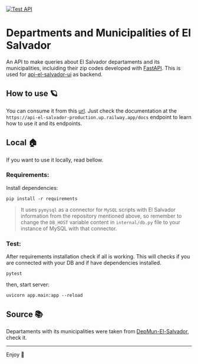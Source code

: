 [![Test API](https://github.com/standoge/api-El-Salvador/actions/workflows/testing.yml/badge.svg)](https://github.com/standoge/api-El-Salvador/actions/workflows/testing.yml)

# Departments and Municipalities of El Salvador

An API to make queries about El Salvador departaments and its municipalities, incluiding their zip codes developed with [FastAPI](https://fastapi.tiangolo.com/). This is used for [api-el-salvador-ui](https://github.com/caeher/api-El-Salvador-UI) as backend.

## How to use :ringed_planet:
You can consume it from this [url](https://api-el-salvador-production.up.railway.app/). Just check the documentation at the `https://api-el-salvador-production.up.railway.app/docs` endpoint to learn how to use it and its endpoints.

## Local 🏠

If you want to use it locally, read bellow.

### Requirements:

Install dependencies:

```
pip install -r requirements
```

> It uses `pymysql` as a connector for `MySQL` scripts with El Salvador information from the repository mentioned above, so remember to change the `DB_HOST` variable content in `internal/db.py` file to your instance of MySQL with that connector.

### Test:

After requirements installation check if all is working. This will checks if you are connected with your DB and if have dependencies installed.

```
pytest
```

then, start server:

```
uvicorn app.main:app --reload
```

## Source :books:

Departaments with its municipalities were taken from [DepMun-El-Salvador](https://github.com/SamBurgos/DepMun-El-Salvador), check it.

----
Enjoy :bamboo: 